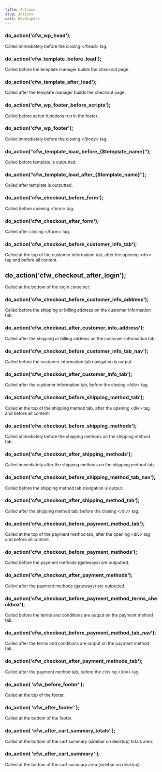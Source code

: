 ```yaml
---
title: Actions
slug: actions
cats: Developers
---
```


### do\_action('cfw\_wp\_head');

 Called immediately before the closing &lt;/head&gt; tag.

### do\_action('cfw\_template\_before\_load');

 Called before the template manager builds the checkout page.

### do\_action('cfw\_template\_after\_load');

 Called after the template manager builds the checkout page.

### do\_action('cfw\_wp\_footer\_before\_scripts');

 Called before script functions run in the footer.

### do\_action('cfw\_wp\_footer');

 Called immediately before the closing &lt;/body&gt; tag.

### do\_action("cfw\_template\_load\_before\_{$template\_name}");

 Called before template is outputted.

### do\_action("cfw\_template\_load\_after\_{$template\_name}");

 Called after template is outputted.

### do\_action('cfw\_checkout\_before\_form');

 Called before opening &lt;form&gt; tag.

### do\_action('cfw\_checkout\_after\_form');

 Called after closing &lt;/form&gt; tag.

### do\_action('cfw\_checkout\_before\_customer\_info\_tab');

Called at the top of the customer information tab, after the opening &lt;div&gt; tag and before all content.

do\_action('cfw\_checkout\_after\_login');
------------------------------------------

 Called at the bottom of the login container.

### do\_action('cfw\_checkout\_before\_customer\_info\_address');

 Called before the shipping or billing address on the customer information tab.

### do\_action('cfw\_checkout\_after\_customer\_info\_address');

 Called after the shipping or billing address on the customer information tab.

### do\_action('cfw\_checkout\_before\_customer\_info\_tab\_nav');

 Called before the customer information tab navigation is output.

### do\_action('cfw\_checkout\_after\_customer\_info\_tab');

 Called after the customer information tab, before the closing &lt;/div&gt; tag.

### do\_action('cfw\_checkout\_before\_shipping\_method\_tab');

 Called at the top of the shipping method tab, after the opening &lt;div&gt; tag and before all content.

### do\_action('cfw\_checkout\_before\_shipping\_methods');

 Called immediately before the shipping methods on the shipping method tab.

### do\_action('cfw\_checkout\_after\_shipping\_methods');

 Called immediately after the shipping methods on the shipping method tab.

### do\_action('cfw\_checkout\_before\_shipping\_method\_tab\_nav');

 Called before the shipping method tab navigation is output.

### do\_action('cfw\_checkout\_after\_shipping\_method\_tab');

 Called after the shipping method tab, before the closing &lt;/div&gt; tag.

### do\_action('cfw\_checkout\_before\_payment\_method\_tab');

 Called at the top of the payment method tab, after the opening &lt;div&gt; tag and before all content.

### do\_action('cfw\_checkout\_before\_payment\_methods');

 Called before the payment methods (gateways) are outputted.

### do\_action('cfw\_checkout\_after\_payment\_methods');

 Called after the payment methods (gateways) are outputted.

### do\_action('cfw\_checkout\_before\_payment\_method\_terms\_checkbox');

 Called before the terms and conditions are output on the payment method tab.

### do\_action('cfw\_checkout\_before\_payment\_method\_tab\_nav');

 Called after the terms and conditions are output on the payment method tab.

### do\_action('cfw\_checkout\_after\_payment\_methods\_tab');

 Called after the payment method tab, before the closing &lt;/div&gt; tag.

### do\_action( 'cfw\_before\_footer' );

 Called at the top of the footer.

### do\_action( 'cfw\_after\_footer' );

 Called at the bottom of the footer.

### do\_action( 'cfw\_after\_cart\_summary\_totals' );

 Called at the bottom of the cart summary (sidebar on desktop) totals area.

### do\_action( 'cfw\_after\_cart\_summary' );

 Called at the bottom of the cart summary area (sidebar on desktop).
